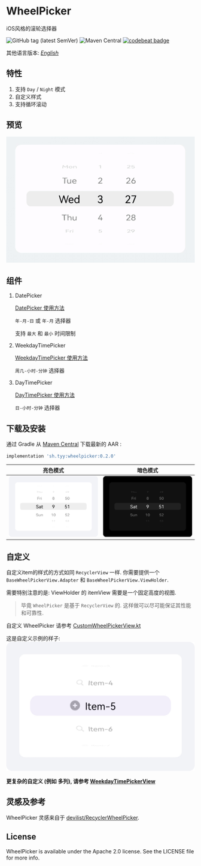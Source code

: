 WheelPicker
===
iOS风格的滚轮选择器

![GitHub tag (latest SemVer)](https://img.shields.io/github/v/tag/ty0x2333/WheelPicker)
![Maven Central](https://img.shields.io/maven-central/v/sh.tyy/wheelpicker)
[![codebeat badge](https://codebeat.co/badges/346d671e-d683-4471-be7d-a3d6f742de86)](https://codebeat.co/projects/github-com-ty0x2333-wheelpicker-master)

其他语言版本: [*English*](README.md)

特性
---
1. 支持 `Day` / `Night` 模式
2. 自定义样式
3. 支持循环滚动

预览
---
![Preview](resources/preview.gif)

组件
---
1. DatePicker

    [DatePicker 使用方法](app/src/main/java/sh/tyy/wheelpicker/example/DatePickerExampleActivity.kt)

    `年-月-日` 或 `年-月` 选择器

    支持 `最大` 和 `最小` 时间限制

2. WeekdayTimePicker

    [WeekdayTimePicker 使用方法](app/src/main/java/sh/tyy/wheelpicker/example/WeekdayTimePickerExampleActivity.kt)

    `周几-小时-分钟` 选择器

3. DayTimePicker

    [DayTimePicker 使用方法](app/src/main/java/sh/tyy/wheelpicker/example/DayTimePickerExampleActivity.kt)

    `日-小时-分钟` 选择器

下载及安装
---

通过 Gradle 从 [Maven Central](https://search.maven.org/search?q=g:%20sh.tyy%20a:%20wheelpicker) 下载最新的 AAR :

```gradle
implementation 'sh.tyy:wheelpicker:0.2.0'
```

|亮色模式|暗色模式|
|---|---|
|![Day](resources/day.png)|![Night](resources/night.png)|

自定义
---
自定义item的样式的方式如同 `RecyclerView` 一样.
你需要提供一个 `BaseWheelPickerView.Adapter` 和 `BaseWheelPickerView.ViewHolder`.

需要特别注意的是: ViewHolder 的 itemView 需要是一个固定高度的视图.

> 毕竟 `WheelPicker` 是基于 `RecyclerView` 的. 这样做可以尽可能保证其性能和可靠性.

自定义 WheelPicker 请参考 [CustomWheelPickerView.kt](app/src/main/java/sh/tyy/wheelpicker/example/custom/CustomWheelPickerView.kt)

这是自定义示例的样子:
![Custom](resources/custom.png)

**更复杂的自定义 (例如 多列), 请参考 [WeekdayTimePickerView](WheelPicker/src/main/java/sh/tyy/wheelpicker/WeekdayTimePickerView.kt)**

灵感及参考
---
WheelPicker 灵感来自于 [devilist/RecyclerWheelPicker](https://github.com/devilist/RecyclerWheelPicker).

License
---
WheelPicker is available under the Apache 2.0 license. See the LICENSE file for more info.